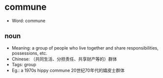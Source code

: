# commune

- Word: commune

## noun

- Meaning: a group of people who live together and share responsibilities, possessions, etc.
- Chinese: （共同生活、分担责任、共享财产等的）群体
- Tags: group
- Eg.: a 1970s hippy commune 20世纪70年代的嬉皮士群体

